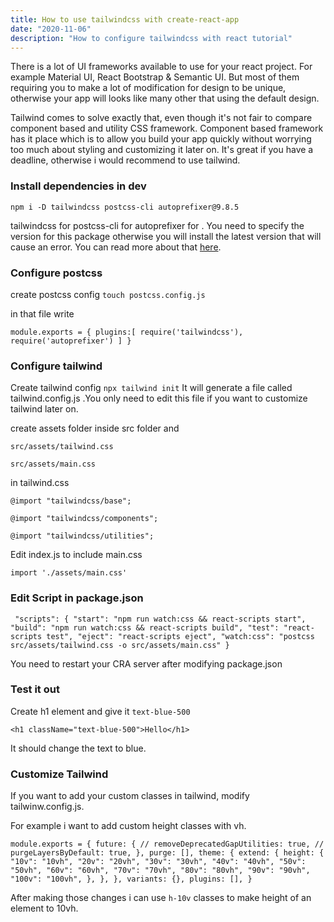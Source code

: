```yaml
---
title: How to use tailwindcss with create-react-app
date: "2020-11-06"
description: "How to configure tailwindcss with react tutorial"
---
```


There is a lot of UI frameworks available to use for your react project. For example Material UI, React Bootstrap & Semantic UI. But most of them requiring you to make a lot of modification for design to be unique, otherwise your app will looks like many other that using the default design.

Tailwind comes to solve exactly that, even though it's not fair to compare component based and utility CSS framework. Component based framework has it place which is to allow you build your app quickly without worrying too much about styling and customizing it later on. It's great if you have a deadline, otherwise i would recommend to use tailwind.

### Install dependencies in dev

`npm i -D tailwindcss postcss-cli autoprefixer@9.8.5`

tailwindcss for
postcss-cli for
autoprefixer for . You need to specify the version for this package otherwise you will install the latest version that will cause an error. You can read more about that [here](https://stackoverflow.com/questions/64057023/error-postcss-plugin-autoprefixer-requires-postcss-8-update-postcss-or-downgra).

### Configure postcss

create postcss config
`touch postcss.config.js`

in that file write

`module.exports = { plugins:[ require('tailwindcss'), require('autoprefixer') ] } `

### Configure tailwind

Create tailwind config
`npx tailwind init`
It will generate a file called tailwind.config.js .You only need to edit this file if you want to customize tailwind later on.

create assets folder inside src folder
and

`src/assets/tailwind.css`

`src/assets/main.css`

in tailwind.css

`@import "tailwindcss/base";`

`@import "tailwindcss/components";`

`@import "tailwindcss/utilities";`

Edit index.js to include main.css

`import './assets/main.css'`

### Edit Script in package.json

` "scripts": { "start": "npm run watch:css && react-scripts start", "build": "npm run watch:css && react-scripts build", "test": "react-scripts test", "eject": "react-scripts eject", "watch:css": "postcss src/assets/tailwind.css -o src/assets/main.css" }`

You need to restart your CRA server after modifying package.json

### Test it out

Create h1 element and give it `text-blue-500`

`<h1 className="text-blue-500">Hello</h1>`

It should change the text to blue.

### Customize Tailwind

If you want to add your custom classes in tailwind, modify tailwinw.config.js.

For example i want to add custom height classes with vh.

`module.exports = { future: { // removeDeprecatedGapUtilities: true, // purgeLayersByDefault: true, }, purge: [], theme: { extend: { height: { "10v": "10vh", "20v": "20vh", "30v": "30vh", "40v": "40vh", "50v": "50vh", "60v": "60vh", "70v": "70vh", "80v": "80vh", "90v": "90vh", "100v": "100vh", }, }, }, variants: {}, plugins: [], }`

After making those changes i can use `h-10v` classes to make height of an element to 10vh.
